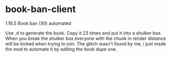 # book-ban-client
1.16.5 Book ban (XII) automated

Use ,d to generate the book. Copy it 23 times and put it into a shulker box.
When you break the shulker box everyone with the chunk in render distance will be kicked when trying to join.
The glitch wasn't found by me, i just made the mod to automate it by editing the book dupe one.
